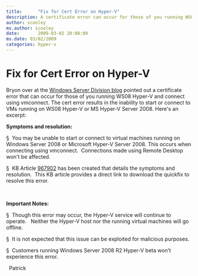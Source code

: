```yaml
---
title:      "Fix for Cert Error on Hyper-V"
description: A certificate error can occur for those of you running WS08 Hyper-V and connect using vmconnect. This error results in the inability to start or connect to VMs running on WS08 Hyper-V or MS Hyper-V Server 2008.
author: scooley
ms.author: scooley
date:       2009-03-02 20:08:00
ms.date: 03/02/2009
categories: hyper-v
---
```

# Fix for Cert Error on Hyper-V

Bryon over at the [Windows Server Division blog](https://blogs.technet.com/windowsserver/ "Windows Server Div blog") pointed out a certificate error that can occur for those of you running WS08 Hyper-V and connect using vmconnect. The cert error results in the inability to start or connect to VMs running on WS08 Hyper-V or MS Hyper-V Server 2008. Here's an excerpt: 

**Symptoms and resolution:**

§  You may be unable to start or connect to virtual machines running on Windows Server 2008 or Microsoft Hyper-V Server 2008. This occurs when connecting using vmconnect.  Connections made using Remote Desktop won't be affected.

§  KB Article [967902](https://support.microsoft.com/default.aspx?scid=kb;EN-US;967902) has been created that details the symptoms and resolution.  This KB article provides a direct link to download the quickfix to resolve this error.

 

**Important Notes:**

§  Though this error may occur, the Hyper-V service will continue to operate.   Neither the Hyper-V host nor the running virtual machines will go offline.

§  It is not expected that this issue can be exploited for malicious purposes.

§  Customers running Windows Server 2008 R2 Hyper-V beta won’t experience this error.

  Patrick
